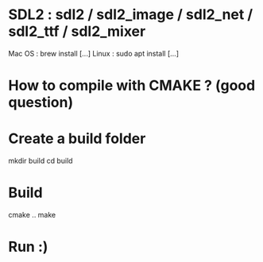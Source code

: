 
# SDL2 : sdl2 / sdl2_image / sdl2_net / sdl2_ttf / sdl2_mixer

Mac OS : brew install [...]
Linux : sudo apt install [...]


# How to compile with CMAKE ? (good question)

# Create a build folder
mkdir build
cd build

# Build
cmake ..
make

# Run :)
